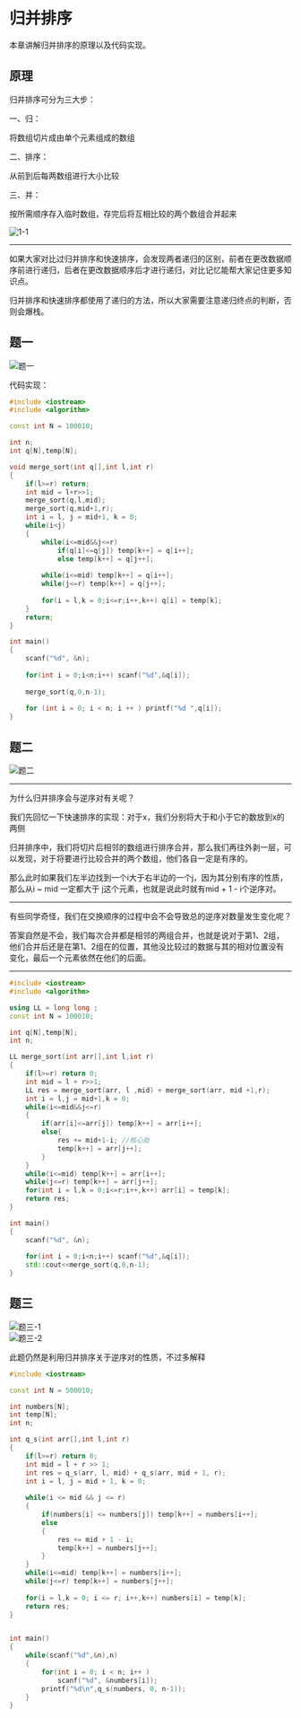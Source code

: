 # 归并排序

本章讲解归并排序的原理以及代码实现。

## 原理

归并排序可分为三大步：

一、归：

将数组切片成由单个元素组成的数组

二、排序：

从前到后每两数组进行大小比较

三、并：

按所需顺序存入临时数组，存完后将互相比较的两个数组合并起来

![1-1](./pic/1-1.png)

***

如果大家对比过归并排序和快速排序，会发现两者递归的区别，前者在更改数据顺序前进行递归，后者在更改数据顺序后才进行递归，对比记忆能帮大家记住更多知识点。

归并排序和快速排序都使用了递归的方法，所以大家需要注意递归终点的判断，否则会爆栈。

## 题一

![题一](./pic/Question1.png)

代码实现：
```cpp
#include <iostream>
#include <algorithm>

const int N = 100010;

int n;
int q[N],temp[N];

void merge_sort(int q[],int l,int r)
{
    if(l>=r) return;
    int mid = l+r>>1;
    merge_sort(q,l,mid);
    merge_sort(q,mid+1,r);
    int i = l, j = mid+1, k = 0;
    while(i<j)
    {
        while(i<=mid&&j<=r)
            if(q[i]<=q[j]) temp[k++] = q[i++];
            else temp[k++] = q[j++];
        
        while(i<=mid) temp[k++] = q[i++];
        while(j<=r) temp[k++] = q[j++];
        
        for(i = l,k = 0;i<=r;i++,k++) q[i] = temp[k];
    }
    return;
}

int main()
{
    scanf("%d", &n);
    
    for(int i = 0;i<n;i++) scanf("%d",&q[i]);
    
    merge_sort(q,0,n-1);
    
    for (int i = 0; i < n; i ++ ) printf("%d ",q[i]);
}

```

## 题二

![题二](./pic/Question2.png)
***
为什么归并排序会与逆序对有关呢？

我们先回忆一下快速排序的实现：对于x，我们分别将大于和小于它的数放到x的两侧

归并排序中，我们将切片后相邻的数组进行排序合并，那么我们再往外剥一层，可以发现，对于将要进行比较合并的两个数组，他们各自一定是有序的。

那么此时如果我们左半边找到一个i大于右半边的一个j，因为其分别有序的性质，那么从i ~ mid 一定都大于 j这个元素，也就是说此时就有mid + 1 - i个逆序对。
***
有些同学奇怪，我们在交换顺序的过程中会不会导致总的逆序对数量发生变化呢？

答案自然是不会，我们每次合并都是相邻的两组合并，也就是说对于第1、2组，他们合并后还是在第1、2组在的位置，其他没比较过的数据与其的相对位置没有变化，最后一个元素依然在他们的后面。
***

```cpp
#include <iostream>
#include <algorithm>

using LL = long long ;
const int N = 100010;

int q[N],temp[N];
int n;

LL merge_sort(int arr[],int l,int r)
{
    if(l>=r) return 0;
    int mid = l + r>>1;
    LL res = merge_sort(arr, l ,mid) + merge_sort(arr, mid +1,r);
    int i = l,j = mid+1,k = 0;
    while(i<=mid&&j<=r)
    {
        if(arr[i]<=arr[j]) temp[k++] = arr[i++];
        else{
            res += mid+1-i; //核心处
            temp[k++] = arr[j++];
        }
    }
    while(i<=mid) temp[k++] = arr[i++];
    while(j<=r) temp[k++] = arr[j++];
    for(int i = l,k = 0;i<=r;i++,k++) arr[i] = temp[k];
    return res;
}

int main()
{
    scanf("%d", &n);
    
    for(int i = 0;i<n;i++) scanf("%d",&q[i]);
    std::cout<<merge_sort(q,0,n-1);
}
```

## 题三

![题三-1](./pic/Question3-1.png)   
![题三-2](./pic/Question3-2.png)

此题仍然是利用归并排序关于逆序对的性质，不过多解释

```cpp
#include <iostream>

const int N = 500010;

int numbers[N];
int temp[N];
int n;

int q_s(int arr[],int l,int r)
{
    if(l>=r) return 0;
    int mid = l + r >> 1;
    int res = q_s(arr, l, mid) + q_s(arr, mid + 1, r);
    int i = l, j = mid + 1, k = 0;
    
    while(i <= mid && j <= r)
    {
        if(numbers[i] <= numbers[j]) temp[k++] = numbers[i++];
        else
        {
            res += mid + 1 - i;
            temp[k++] = numbers[j++];
        }
    }
    while(i<=mid) temp[k++] = numbers[i++];
    while(j<=r) temp[k++] = numbers[j++];
    
    for(i = l,k = 0; i <= r; i++,k++) numbers[i] = temp[k];
    return res;
}


int main()
{
    while(scanf("%d",&n),n) 
    {
        for(int i = 0; i < n; i++ )
            scanf("%d", &numbers[i]);
        printf("%d\n",q_s(numbers, 0, n-1));
    }
}
```